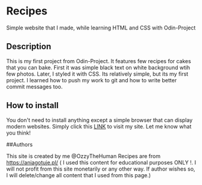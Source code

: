 # Recipes

Simple website that I made, while learning HTML and CSS with Odin-Project

## Description

This is my first project from Odin-Project. It features few recipes for cakes that you can bake. First it was simple black text on white background wtih few photos.
Later, I styled it with CSS. Its relatively simple, but its my first project. I learned how to push my work to git and how to write better commit messages too.

## How to install

You don't need to install anything except a simple browser that can display modern websites. Simply click this [LINK](https://ozzythehuman.github.io/odin-recipes/) to visit my site. Let me know what you think!

##Authors 

This site is created by me @OzzyTheHuman
Recipes are from https://aniagotuje.pl/ ( I used this content for educational purposes ONLY !. I will not profit from this site monetarily or any other way. If author wishes so, I will delete/change all content that I used from this page.)







